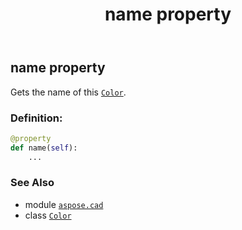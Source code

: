﻿---
title: name property
second_title: Aspose.CAD for Python via .NET API References
description: 
type: docs
weight: 1150
url: /python-net/aspose.cad/color/name/
is_root: false
---

## name property


Gets the name of this [`Color`](/cad/python-net/aspose.cad/color).
### Definition:
```python
@property
def name(self):
    ...
```

### See Also
* module [`aspose.cad`](../../)
* class [`Color`](/cad/python-net/aspose.cad/color)
